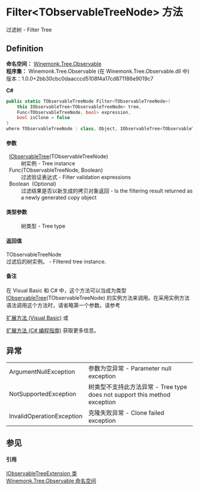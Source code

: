 # Filter&lt;TObservableTreeNode&gt; 方法


过滤树 - Filter Tree



## Definition
**命名空间：** <a href="N_Winemonk_Tree_Observable">Winemonk.Tree.Observable</a>  
**程序集：** Winemonk.Tree.Observable (在 Winemonk.Tree.Observable.dll 中) 版本：1.0.0+2bb30cbc0daacccd5108f4a17cd871186e9019c7

**C#**
``` C#
public static TObservableTreeNode Filter<TObservableTreeNode>(
	this IObservableTree<TObservableTreeNode> tree,
	Func<TObservableTreeNode, bool> expression,
	bool isClone = false
)
where TObservableTreeNode : class, Object, IObservableTree<TObservableTreeNode>

```



#### 参数
<dl><dt>  <a href="T_Winemonk_Tree_Observable_IObservableTree_1">IObservableTree</a>(TObservableTreeNode)</dt><dd>树实例 - Tree instance</dd><dt>  Func(TObservableTreeNode, Boolean)</dt><dd>过滤验证表达式 - Filter validation expressions</dd><dt>  Boolean  (Optional)</dt><dd>过滤结果是否以新生成的拷贝对象返回 - Is the filtering result returned as a newly generated copy object</dd></dl>

#### 类型参数
<dl><dt /><dd>树类型 - Tree type</dd></dl>

#### 返回值
TObservableTreeNode  
过滤后的树实例。 - Filtered tree instance.

#### 备注
在 Visual Basic 和 C# 中，这个方法可以当成为类型 <a href="T_Winemonk_Tree_Observable_IObservableTree_1">IObservableTree</a>(TObservableTreeNode) 的实例方法来调用。在采用实例方法语法调用这个方法时，请省略第一个参数。请参考 <a href="https://docs.microsoft.com/dotnet/visual-basic/programming-guide/language-features/procedures/extension-methods" target="_blank" rel="noopener noreferrer">

扩展方法 (Visual Basic)</a> 或 <a href="https://docs.microsoft.com/dotnet/csharp/programming-guide/classes-and-structs/extension-methods" target="_blank" rel="noopener noreferrer">

扩展方法 (C# 编程指南)</a> 获取更多信息。

## 异常
<table>
<tr>
<td>ArgumentNullException</td>
<td>参数为空异常 - Parameter null exception</td></tr>
<tr>
<td>NotSupportedException</td>
<td>树类型不支持此方法异常 - Tree type does not support this method exception</td></tr>
<tr>
<td>InvalidOperationException</td>
<td>克隆失败异常 - Clone failed exception</td></tr>
</table>

## 参见


#### 引用
<a href="T_Winemonk_Tree_Observable_IObservableTreeExtension">IObservableTreeExtension 类</a>  
<a href="N_Winemonk_Tree_Observable">Winemonk.Tree.Observable 命名空间</a>  
